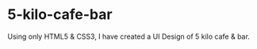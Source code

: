 # 5-kilo-cafe-bar
Using only HTML5 &amp; CSS3, I have created a UI Design of 5 kilo cafe &amp; bar.
